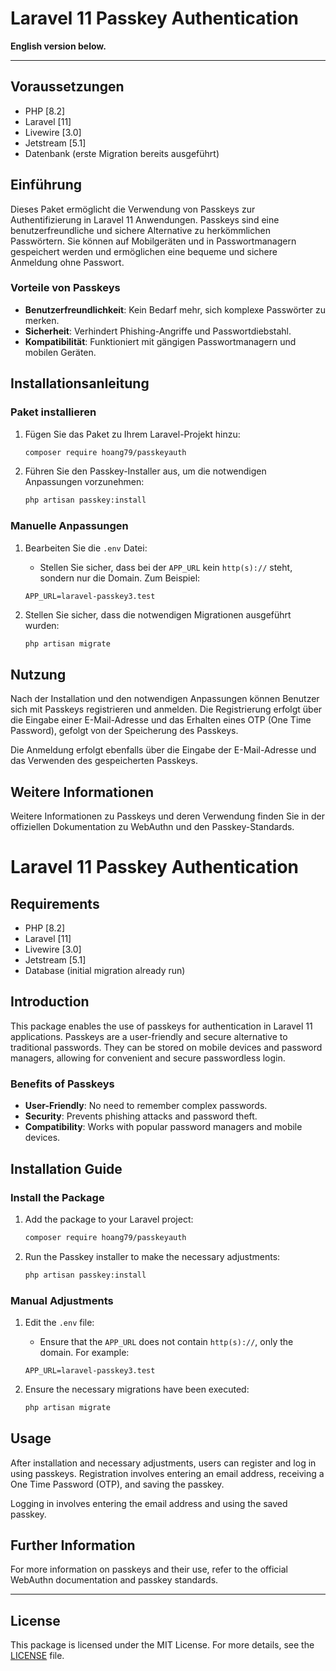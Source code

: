 # Laravel 11 Passkey Authentication

**English version below.**

---

## Voraussetzungen

- PHP [8.2]
- Laravel [11]
- Livewire [3.0]
- Jetstream [5.1]
- Datenbank (erste Migration bereits ausgeführt)

## Einführung

Dieses Paket ermöglicht die Verwendung von Passkeys zur Authentifizierung in Laravel 11 Anwendungen. Passkeys sind eine
benutzerfreundliche und sichere Alternative zu herkömmlichen Passwörtern. Sie können auf Mobilgeräten und in
Passwortmanagern gespeichert werden und ermöglichen eine bequeme und sichere Anmeldung ohne Passwort.

### Vorteile von Passkeys

- **Benutzerfreundlichkeit**: Kein Bedarf mehr, sich komplexe Passwörter zu merken.
- **Sicherheit**: Verhindert Phishing-Angriffe und Passwortdiebstahl.
- **Kompatibilität**: Funktioniert mit gängigen Passwortmanagern und mobilen Geräten.

## Installationsanleitung

### Paket installieren

1. Fügen Sie das Paket zu Ihrem Laravel-Projekt hinzu:

    ```bash
    composer require hoang79/passkeyauth
    ```

2. Führen Sie den Passkey-Installer aus, um die notwendigen Anpassungen vorzunehmen:

    ```bash
    php artisan passkey:install
    ```

### Manuelle Anpassungen

1. Bearbeiten Sie die `.env` Datei:
   - Stellen Sie sicher, dass bei der `APP_URL` kein `http(s)://` steht, sondern nur die Domain. Zum Beispiel:

    ```env
    APP_URL=laravel-passkey3.test
    ```

2. Stellen Sie sicher, dass die notwendigen Migrationen ausgeführt wurden:

    ```bash
    php artisan migrate
    ```

## Nutzung

Nach der Installation und den notwendigen Anpassungen können Benutzer sich mit Passkeys registrieren und anmelden. Die
Registrierung erfolgt über die Eingabe einer E-Mail-Adresse und das Erhalten eines OTP (One Time Password), gefolgt von
der Speicherung des Passkeys.

Die Anmeldung erfolgt ebenfalls über die Eingabe der E-Mail-Adresse und das Verwenden des gespeicherten Passkeys.

## Weitere Informationen

Weitere Informationen zu Passkeys und deren Verwendung finden Sie in der offiziellen Dokumentation zu WebAuthn und den
Passkey-Standards.

# Laravel 11 Passkey Authentication

## Requirements

- PHP [8.2]
- Laravel [11]
- Livewire [3.0]
- Jetstream [5.1]
- Database (initial migration already run)

## Introduction

This package enables the use of passkeys for authentication in Laravel 11 applications. Passkeys are a user-friendly and
secure alternative to traditional passwords. They can be stored on mobile devices and password managers, allowing for
convenient and secure passwordless login.

### Benefits of Passkeys

- **User-Friendly**: No need to remember complex passwords.
- **Security**: Prevents phishing attacks and password theft.
- **Compatibility**: Works with popular password managers and mobile devices.

## Installation Guide

### Install the Package

1. Add the package to your Laravel project:

    ```bash
    composer require hoang79/passkeyauth
    ```

2. Run the Passkey installer to make the necessary adjustments:

    ```bash
    php artisan passkey:install
    ```

### Manual Adjustments

1. Edit the `.env` file:
   - Ensure that the `APP_URL` does not contain `http(s)://`, only the domain. For example:

    ```env
    APP_URL=laravel-passkey3.test
    ```

2. Ensure the necessary migrations have been executed:

    ```bash
    php artisan migrate
    ```

## Usage

After installation and necessary adjustments, users can register and log in using passkeys. Registration involves
entering an email address, receiving a One Time Password (OTP), and saving the passkey.

Logging in involves entering the email address and using the saved passkey.

## Further Information

For more information on passkeys and their use, refer to the official WebAuthn documentation and passkey standards.

---

## License

This package is licensed under the MIT License. For more details, see the [LICENSE](LICENSE) file.
